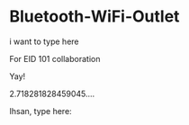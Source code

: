 Bluetooth-WiFi-Outlet
=====================

i want to type here

For EID 101 collaboration

Yay!

2.718281828459045....

Ihsan, type here:
